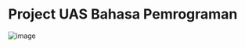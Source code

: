 # Project UAS Bahasa Pemrograman

![image](https://user-images.githubusercontent.com/56964592/72674881-b7c3bb80-3aae-11ea-9d94-65f550c077a1.png)
